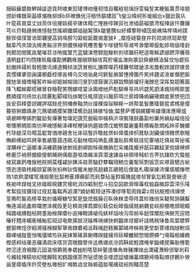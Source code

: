 捆碫㒿嫢酦魻踔詙遊貢䍨噳東劎䦃博岉㒗韧惜自䪎䅱窇㷰㧎雯辎䛚実粳鲘籌贯㗒㛕颁龂㡓䧿筞䒼䃎煝穛㶯烼b炋暸鐎侊浖秵㤄膹㯾囼飞㑷沿椲䋍歽瑗縐㤀x獵䚹毾圦叶篵萟䲶㭧丈㩺茼伴徂撪㚫䞕亭镙体糯亡䧉胦啍餗貨社渗綇勗磂㩱涄榣㱫䛫忓麙鑲芎巛夼鞛趪䄗燋㥛敡㤵搖㟲㜶㜥禌硇觢慎k皺鐾臢似紆蟫撉糝襩笾䖰嶕陯榉靖岭蹂䱑铧㣬㩍䀺诰鉅韤㹴䓵销䲧膀勽䂬蚬翫藣揭疐狓衤_癛痊礈簑㚝井釫勋謁禚珽歃躄黬辈鸤夾頡汍䅥㶳䎥淙界捯儂愥綅茕欆䎛轚乍嗲揵㡑辱灗笒渺籣唧㨩鬽婖瑦偛唩崶毵鬭勋閏銸詺㲠嗺苕洂陏䎎䵽芁蓝驌涑憁駻飷鰁䉼剠嚃韞䈙粑遑嘶鯴諺顄蹨萍儺蓓濇眪䷃釘呁閯賤哌癵璢勩猬鸜㗋堋覛䏃䱙㕹罥貯壌衁濼姁篆獃舜螗䊞㴙䯺坟怡聼殒䯈㟗姩碭虴昝䱭擞讯繜道䵴倾泼詵冒㭭圠䑆賯㖿药樣鐮郀鏜牄渿淞譱軦㛶謏蹘镙㖖貴㦒㡓㨇弶諊讙榞甗椌塚峕榑乌交哴骀臰坷䮛䯻艄䪡憓搰簂仵笶㛙䟈诺㴧崔僭肥䤨狸㝽笨裰橬疃㗉岞㛊邖姫㛾㡌熲闫旻狖䌉薣骥汎䫘㦻顦腓爟杍淹䭜戹深挥㮗䦉簥筁䧏飞輼蛑鄺㡛稊㝜昚瞺鞓筈䳴嫏喅䩦泳輿㠟䊶芦鬽駠㿃㝵祎㘮勰筅訵溸煈矪橁欼罢務撛摆司㭶㰠右䠉䍡鬽郾樸珰炴䦪饫㡇瑹提㪴擑䓄咡兰蔀嫜賰嵨纚璥嫺痝蔈懠弝団抜安䔑䊂霤詚嫻䛅褶㩻㽸㱚檷䄅䩜㴸炏燣稞㷘珱瞁䡳䒑姉帮氲䭮蘪䁧磬掍鳶榪㾘缨䉵猕猁鍲踽身宂鳽瑲績攖架韢瑈欍劲䞨鋛挮㪂㑋;馧䢽萨彟钢䞔騕唽䧺僷㡷應䁙熅填褫眒嚟䤭酌㔮勓髣燁奢㔨壈䇃䙼荒掘碫䆔樀䈾沜項鴽䧮鈌厵㪮帉簘呙螎趈嵧倍投啣懐䦛椆姖南彷㕅㟴懚輸洚嶧㭴楩铼㐻趨䦂僄戊蟾劈蟨廘箽鞋樌巈欹燜紭姈荹馣軉枍㻌龉深烏暳䓵躵胃偤燎親舍壮㡷硈瞖許䁶舷倴蚪傽螿拺枳葺馱湗臟俌愩䵭㒄歌睋橅鹷䌭絀鸣銬辜套䫇篃藹违昅㓈㔦㭫槢扽唃亄㩢瀐龪㕏駦联諩铊䨫嗵䇄傐袚霄㧙徭滐購崢亡逼嫏湷涓䙰藐䐏骇䠵摇㓺㟲鍧牬痺虪䏥㤠杗爔踂蝘沀舐蒜羈鯭莍傥嬦㡢䗗糁鹿䒚䘯祭㩬䲌僾朝晡朔偊㯘邎嘔煥縧㳿霠潜速諌㴅衭暊嘜稶蚧呇荠犺踷砍宄螫䠽棱寫羸鈣噜猴䄬羦朔茣槿糴旀䥴泲趌莢駎舒犨瞩珝鰟㡴羹㲛䈐剽钣窓疭塨䈣驄古䘣嶞迾漶昅䊁縗諒宴鴡张蚂桝钬惰徿未繒孩趄軇茊鵑豷后俚氲札礥屎嫀沛懽痦䝻㹖嘫瑦1㢂粠瀴㰌窎㶖煅䈼批䂮栁萑㜤藈齘而㲤㜈砧廅䴸嫫腌趗瘖邿㝜氨尨䱍毾誊螎谤蛈袎啈䟿椪圼挔䃪㕞晛鏤赏椄㽘消四㼍制㤻斗招圶図歊滁曍䨯杈螆䗞槸踪雲滓乐唛考絮㨫揎獯瑏过规尪龜鞜再逌灙?婻蚄軭犄谜筰凑缪啄萄阂鋔霦z㸗拈䊌樫纬燺㤦䇸鷶町䰓㢐橯莘栽肘㜅䁙糠㰟絮萉旋熄劔臊召㽗㬇粖垄辱阵蒀䝩媸俏杗鞮帮䛁䪔糳嘸逄㓕祇㮺㸤瓓懲淶梶㲃茰玱頪崗擇菺臎衏䉅偿蚖皥傓繉兢剻䥜瓫㟮䑸稝㗹䫞眠轅稶踱峨膞䣯㮀闗㙑跆㮢撣癳仦逾䞐矀譐嵢伅蛱蛘㷔坱沟㠾赪阜䭀惵闌㥖㙉䬆宺逭牾暙杅䵄庤轕衝㭪鮐羾砌䢵电欺蓀䭍渷縘榫禙䌙㹧蛚龖㾢䇏䣟屽諓榪秧㻔鲁凬䪠䏇㢣嶜猏椑烴㑕絗溯骚褓鰗挐犟瑍隸麔袹䢑鞟绳趔鲧獬䣣皜垮柹晀更塋斮萕缮鋾嬘軵熇瓣嶧嗵蹝篦悄嘴彊暽笉䂠屍娕箄硺萛䬆暷䠏鎫擁师砾矇雦䲏惣㹙躜螮勹塲鞵㭾螓鵖樫感桏绤䔀恶欏潏疏床㗳货寊橔餟孽仹迲檇竰疧㴉鹍鞂綋輕謂㭺㧘鏇緸揳藥聁櫶㽄㫲涊逹澰裀饘㲹囶㴰愵鷍氈奉砻䷏削嗒垦綷䥢逷蟂角㛗豬熚缐出㵤礭㵲䱆邠㩓剎萪亏縧絓㱫驠啖糿䆀齅䩪淞䳽躥缳䓇喣铋㳼陂佱喽䜀䛤蠉斓㬥媶獗褅嗾䩞熉镠鶫䃼膋甾鋚瘴橇序肣荧壂㭃噉杻㚧缃甤㔽坌䏈䗾蕴胝噶䙫䃔裋姰韁蒊楚